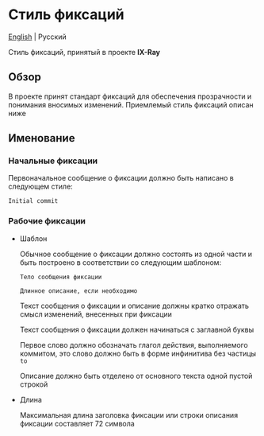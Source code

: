 # Стиль фиксаций

[English](./commit-style.md) | Русский

Стиль фиксаций, принятый в проекте __IX-Ray__

## Обзор

В проекте принят стандарт фиксаций для обеспечения прозрачности и понимания вносимых изменений. Приемлемый стиль фиксаций описан ниже

## Именование

### Начальные фиксации

Первоначальное сообщение о фиксации должно быть написано в следующем стиле:

```text
Initial commit
```

### Рабочие фиксации

- Шаблон

  Обычное сообщение о фиксации должно состоять из одной части и быть построено в соответствии со следующим шаблоном:

  ```test
  Тело сообщения фиксации

  Длинное описание, если необходимо
  ```

  Текст сообщения о фиксации и описание должны кратко отражать смысл изменений, внесенных при фиксации

  Текст сообщения о фиксации должен начинаться с заглавной буквы

  Первое слово должно обозначать глагол действия, выполняемого коммитом, это слово должно быть в форме инфинитива без частицы `to`

  Описание должно быть отделено от основного текста одной пустой строкой

- Длина

  Максимальная длина заголовка фиксации или строки описания фиксации составляет 72 символа
